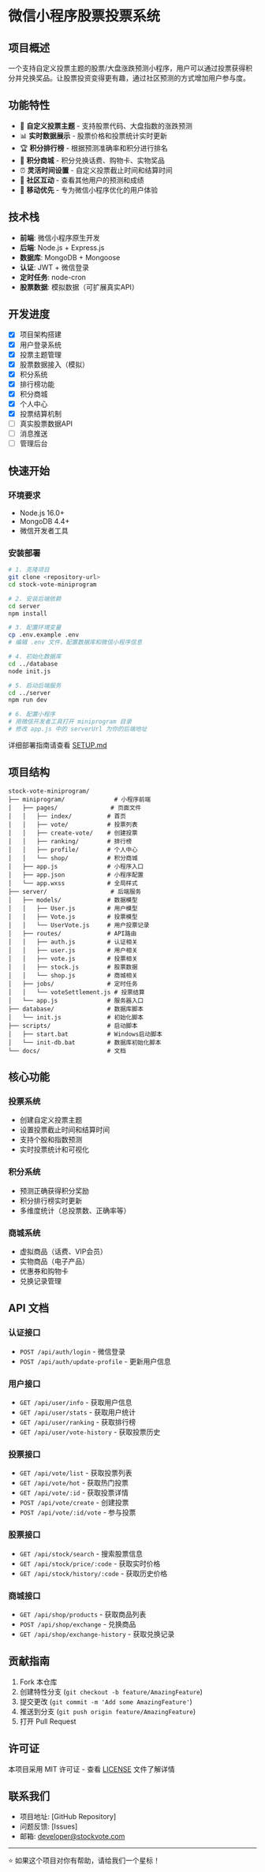 # 微信小程序股票投票系统

## 项目概述
一个支持自定义投票主题的股票/大盘涨跌预测小程序，用户可以通过投票获得积分并兑换奖品。让股票投资变得更有趣，通过社区预测的方式增加用户参与度。

## 功能特性
- 🎯 **自定义投票主题** - 支持股票代码、大盘指数的涨跌预测
- 📊 **实时数据展示** - 股票价格和投票统计实时更新
- 🏆 **积分排行榜** - 根据预测准确率和积分进行排名
- 🎁 **积分商城** - 积分兑换话费、购物卡、实物奖品
- ⏰ **灵活时间设置** - 自定义投票截止时间和结算时间
- 👥 **社区互动** - 查看其他用户的预测和成绩
- 📱 **移动优先** - 专为微信小程序优化的用户体验

## 技术栈
- **前端**: 微信小程序原生开发
- **后端**: Node.js + Express.js
- **数据库**: MongoDB + Mongoose
- **认证**: JWT + 微信登录
- **定时任务**: node-cron
- **股票数据**: 模拟数据（可扩展真实API）

## 开发进度
- [x] 项目架构搭建
- [x] 用户登录系统
- [x] 投票主题管理
- [x] 股票数据接入（模拟）
- [x] 积分系统
- [x] 排行榜功能
- [x] 积分商城
- [x] 个人中心
- [x] 投票结算机制
- [ ] 真实股票数据API
- [ ] 消息推送
- [ ] 管理后台

## 快速开始

### 环境要求
- Node.js 16.0+
- MongoDB 4.4+
- 微信开发者工具

### 安装部署
```bash
# 1. 克隆项目
git clone <repository-url>
cd stock-vote-miniprogram

# 2. 安装后端依赖
cd server
npm install

# 3. 配置环境变量
cp .env.example .env
# 编辑 .env 文件，配置数据库和微信小程序信息

# 4. 初始化数据库
cd ../database
node init.js

# 5. 启动后端服务
cd ../server
npm run dev

# 6. 配置小程序
# 用微信开发者工具打开 miniprogram 目录
# 修改 app.js 中的 serverUrl 为你的后端地址
```

详细部署指南请查看 [SETUP.md](SETUP.md)

## 项目结构
```
stock-vote-miniprogram/
├── miniprogram/              # 小程序前端
│   ├── pages/               # 页面文件
│   │   ├── index/          # 首页
│   │   ├── vote/           # 投票列表
│   │   ├── create-vote/    # 创建投票
│   │   ├── ranking/        # 排行榜
│   │   ├── profile/        # 个人中心
│   │   └── shop/           # 积分商城
│   ├── app.js              # 小程序入口
│   ├── app.json            # 小程序配置
│   └── app.wxss            # 全局样式
├── server/                  # 后端服务
│   ├── models/             # 数据模型
│   │   ├── User.js         # 用户模型
│   │   ├── Vote.js         # 投票模型
│   │   └── UserVote.js     # 用户投票记录
│   ├── routes/             # API路由
│   │   ├── auth.js         # 认证相关
│   │   ├── user.js         # 用户相关
│   │   ├── vote.js         # 投票相关
│   │   ├── stock.js        # 股票数据
│   │   └── shop.js         # 商城相关
│   ├── jobs/               # 定时任务
│   │   └── voteSettlement.js # 投票结算
│   └── app.js              # 服务器入口
├── database/               # 数据库脚本
│   └── init.js             # 初始化脚本
├── scripts/                # 启动脚本
│   ├── start.bat           # Windows启动脚本
│   └── init-db.bat         # 数据库初始化脚本
└── docs/                   # 文档
```

## 核心功能

### 投票系统
- 创建自定义投票主题
- 设置投票截止时间和结算时间
- 支持个股和指数预测
- 实时投票统计和可视化

### 积分系统
- 预测正确获得积分奖励
- 积分排行榜实时更新
- 多维度统计（总投票数、正确率等）

### 商城系统
- 虚拟商品（话费、VIP会员）
- 实物商品（电子产品）
- 优惠券和购物卡
- 兑换记录管理

## API 文档

### 认证接口
- `POST /api/auth/login` - 微信登录
- `POST /api/auth/update-profile` - 更新用户信息

### 用户接口
- `GET /api/user/info` - 获取用户信息
- `GET /api/user/stats` - 获取用户统计
- `GET /api/user/ranking` - 获取排行榜
- `GET /api/user/vote-history` - 获取投票历史

### 投票接口
- `GET /api/vote/list` - 获取投票列表
- `GET /api/vote/hot` - 获取热门投票
- `GET /api/vote/:id` - 获取投票详情
- `POST /api/vote/create` - 创建投票
- `POST /api/vote/:id/vote` - 参与投票

### 股票接口
- `GET /api/stock/search` - 搜索股票信息
- `GET /api/stock/price/:code` - 获取实时价格
- `GET /api/stock/history/:code` - 获取历史价格

### 商城接口
- `GET /api/shop/products` - 获取商品列表
- `POST /api/shop/exchange` - 兑换商品
- `GET /api/shop/exchange-history` - 获取兑换记录

## 贡献指南

1. Fork 本仓库
2. 创建特性分支 (`git checkout -b feature/AmazingFeature`)
3. 提交更改 (`git commit -m 'Add some AmazingFeature'`)
4. 推送到分支 (`git push origin feature/AmazingFeature`)
5. 打开 Pull Request

## 许可证

本项目采用 MIT 许可证 - 查看 [LICENSE](LICENSE) 文件了解详情

## 联系我们

- 项目地址: [GitHub Repository]
- 问题反馈: [Issues]
- 邮箱: developer@stockvote.com

---

⭐ 如果这个项目对你有帮助，请给我们一个星标！